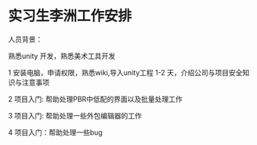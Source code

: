 # 实习生李洲工作安排

人员背景：

熟悉unity 开发，熟悉美术工具开发

1 安装电脑，申请权限，熟悉wiki,导入unity工程 1-2 天，介绍公司与项目安全知识与注意事项

2 项目入门: 帮助处理PBR中低配的界面以及批量处理工作

3 项目入门: 帮助处理一些外包编辑器的工作

4 项目入门：帮助处理一些bug

